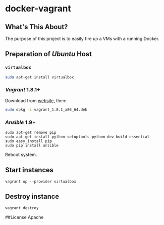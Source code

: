 # docker-vagrant


## What's This About?
The purpose of this project is to easily fire up a VMs with a running Docker.

## Preparation of *Ubuntu* Host

### `virtualbox`
```bash
sudo apt-get install virtualbox
```

### *Vagrant* 1.8.1+
Download from [website](http://www.vagrantup.com/downloads.html), then:
```bash
sudo dpkg -i vagrant_1.8.1_x86_64.deb
```

### *Ansible* 1.9+

```
sudo apt-get remove pip
sudo apt-get install python-setuptools python-dev build-essential
sudo easy_install pip
sudo pip install ansible
```

Reboot system.

## Start instances

```
vagrant up --provider virtualbox
```

## Destroy instance

```
vagrant destroy

```

##License
Apache
